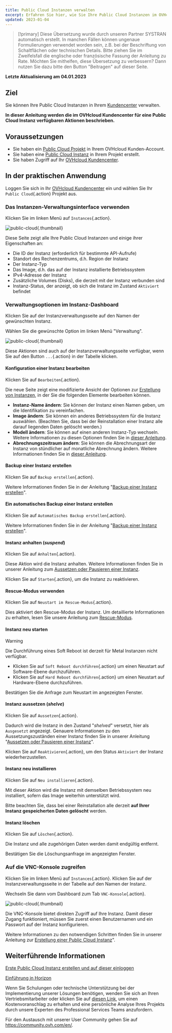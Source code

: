 ```yaml
---
title: Public Cloud Instanzen verwalten
excerpt: Erfahren Sie hier, wie Sie Ihre Public Cloud Instanzen im OVHcloud Kundencenter verwalten
updated: 2023-01-04
---
```


> [!primary]
> Diese Übersetzung wurde durch unseren Partner SYSTRAN automatisch erstellt. In manchen Fällen können ungenaue Formulierungen verwendet worden sein, z.B. bei der Beschriftung von Schaltflächen oder technischen Details. Bitte ziehen Sie im Zweifelsfall die englische oder französische Fassung der Anleitung zu Rate. Möchten Sie mithelfen, diese Übersetzung zu verbessern? Dann nutzen Sie dazu bitte den Button "Beitragen" auf dieser Seite.
>

**Letzte Aktualisierung am 04.01.2023**

## Ziel

Sie können Ihre Public Cloud Instanzen in Ihrem [Kundencenter](https://www.ovh.com/auth/?action=gotomanager&from=https://www.ovh.de/&ovhSubsidiary=de) verwalten.

**In dieser Anleitung werden die im OVHcloud Kundencenter für eine Public Cloud Instanz verfügbaren Aktionen beschrieben.**

## Voraussetzungen

- Sie haben ein [Public Cloud Projekt](https://www.ovhcloud.com/de/public-cloud/) in Ihrem OVHcloud Kunden-Account.
- Sie haben eine [Public Cloud Instanz](/pages/public_cloud/compute/public-cloud-first-steps) in Ihrem Projekt erstellt.
- Sie haben Zugriff auf Ihr [OVHcloud Kundencenter](https://www.ovh.com/auth/?action=gotomanager&from=https://www.ovh.de/&ovhSubsidiary=de).

## In der praktischen Anwendung

Loggen Sie sich in Ihr [OVHcloud Kundencenter](https://www.ovh.com/auth/?action=gotomanager&from=https://www.ovh.de/&ovhSubsidiary=de) ein und wählen Sie Ihr `Public Cloud`{.action} Projekt aus.

### Das Instanzen-Verwaltungsinterface verwenden

Klicken Sie im linken Menü auf `Instances`{.action}. 

![public-cloud](images/compute.png){.thumbnail}

Diese Seite zeigt alle Ihre Public Cloud Instanzen und einige ihrer Eigenschaften an:

- Die ID der Instanz (erforderlich für bestimmte API-Aufrufe)
- Standort des Rechenzentrums, d.h. Region der Instanz
- Der Instanz-Typ
- Das Image, d.h. das auf der Instanz installierte Betriebssystem
- IPv4-Adresse der Instanz
- Zusätzliche Volumes (Disks), die derzeit mit der Instanz verbunden sind
- Instanz-Status, der anzeigt, ob sich die Instanz im Zustand `Aktiviert` befindet

### Verwaltungsoptionen im Instanz-Dashboard

Klicken Sie auf der Instanzverwaltungsseite auf den Namen der gewünschten Instanz.

Wählen Sie die gewünschte Option im linken Menü "Verwaltung".

![public-cloud](images/management.png){.thumbnail}

Diese Aktionen sind auch auf der Instanzverwaltungsseite verfügbar, wenn Sie auf den Button `...`{.action} in der Tabelle klicken.

#### Konfiguration einer Instanz bearbeiten

Klicken Sie auf `Bearbeiten`{.action}.

Die neue Seite zeigt eine modifizierte Ansicht der Optionen zur [Erstellung von Instanzen](/pages/public_cloud/compute/public-cloud-first-steps), in der Sie die folgenden Elemente bearbeiten können.

- **Instanz-Name ändern**: Sie können der Instanz einen Namen geben, um die Identifikation zu vereinfachen.
- **Image ändern**: Sie können ein anderes Betriebssystem für die Instanz auswählen. (Beachten Sie, dass bei der Reinstallation einer Instanz alle darauf liegenden Daten gelöscht werden.)
- **Modell ändern**: Sie können auf einen anderen Instanz-Typ wechseln. Weitere Informationen zu diesen Optionen finden Sie in [dieser Anleitung](/pages/public_cloud/compute/public-cloud-first-steps#schritt-3-instanz-erstellen).
- **Abrechnungszeitraum ändern**: Sie können die Abrechnungsart der Instanz von stündlicher auf monatliche Abrechnung ändern. Weitere Informationen finden Sie in [dieser Anleitung](/pages/account_and_service_management/managing_billing_payments_and_services/changing_hourly_monthly_billing).

#### Backup einer Instanz erstellen

Klicken Sie auf `Backup erstellen`{.action}.

Weitere Informationen finden Sie in der Anleitung "[Backup einer Instanz erstellen](/pages/public_cloud/compute/save_an_instance)". 

#### Ein automatisches Backup einer Instanz erstellen

Klicken Sie auf `Automatisches Backup erstellen`{.action}.

Weitere Informationen finden Sie in der Anleitung "[Backup einer Instanz erstellen](/pages/public_cloud/compute/save_an_instance#automatisches-backup-einer-instanz-erstellen)".

#### Instanz anhalten (*suspend*)

Klicken Sie auf `Anhalten`{.action}.

Diese Aktion wird die Instanz anhalten. Weitere Informationen finden Sie in unserer Anleitung zum [Aussetzen oder Pausieren einer Instanz](/pages/public_cloud/compute/suspend_or_pause_an_instance#anhalten-einer-instanz-suspend).

Klicken Sie auf `Starten`{.action}, um die Instanz zu reaktivieren.

#### Rescue-Modus verwenden

Klicken Sie auf `Neustart im Rescue-Modus`{.action}.

Dies aktiviert den Rescue-Modus der Instanz. Um detaillierte Informationen zu erhalten, lesen Sie unsere Anleitung zum [Rescue-Modus](/pages/public_cloud/compute/put_an_instance_in_rescue_mode).

#### Instanz neu starten

> [!warning]
> Die Durchführung eines Soft Reboot ist derzeit für Metal Instanzen nicht verfügbar.
>

- Klicken Sie auf `Soft Reboot durchführen`{.action} um einen Neustart auf Software-Ebene durchzuführen.
- Klicken Sie auf `Hard Reboot durchführen`{.action} um einen Neustart auf Hardware-Ebene durchzuführen.

Bestätigen Sie die Anfrage zum Neustart im angezeigten Fenster.

#### Instanz aussetzen (*shelve*)

Klicken Sie auf `Aussetzen`{.action}.

Dadurch wird die Instanz in den Zustand "*shelved*" versetzt, hier als `Ausgesetzt` angezeigt. Genauere Informationen zu den Aussetzungszuständen einer Instanz finden Sie in unserer Anleitung "[Aussetzen oder Pausieren einer Instanz](/pages/public_cloud/compute/suspend_or_pause_an_instance#aussetzen-einer-instanz-shelve)".

Klicken Sie auf `Reaktivieren`{.action}, um den Status `Aktiviert` der Instanz wiederherzustellen.

#### Instanz neu installieren

Klicken Sie auf `Neu installieren`{.action}.

Mit dieser Aktion wird die Instanz mit demselben Betriebssystem neu installiert, sofern das Image weiterhin unterstützt wird.

Bitte beachten Sie, dass bei einer Reinstallation alle derzeit **auf Ihrer Instanz gespeicherten Daten gelöscht** werden.

#### Instanz löschen

Klicken Sie auf `Löschen`{.action}.

Die Instanz und alle zugehörigen Daten werden damit endgültig entfernt.

Bestätigen Sie die Löschungsanfrage im angezeigten Fenster.

### Auf die VNC-Konsole zugreifen

Klicken Sie im linken Menü auf `Instances`{.action}. Klicken Sie auf der Instanzverwaltungsseite in der Tabelle auf den Namen der Instanz.

Wechseln Sie dann vom Dashboard zum Tab `VNC-Konsole`{.action}.

![public-cloud](images/vnc1.png){.thumbnail}

Die VNC-Konsole bietet direkten Zugriff auf Ihre Instanz. Damit dieser Zugang funktioniert, müssen Sie zuerst einen Benutzernamen und ein Passwort auf der Instanz konfigurieren. 

Weitere Informationen zu den notwendigen Schritten finden Sie in unserer Anleitung zur [Erstellung einer Public Cloud Instanz](/pages/public_cloud/compute/public-cloud-first-steps#connect-to-instance)".

## Weiterführende Informationen

[Erste Public Cloud Instanz erstellen und auf dieser einloggen](/pages/public_cloud/compute/public-cloud-first-steps)

[Einführung in Horizon](/pages/public_cloud/compute/introducing_horizon)

Wenn Sie Schulungen oder technische Unterstützung bei der Implementierung unserer Lösungen benötigen, wenden Sie sich an Ihren Vertriebsmitarbeiter oder klicken Sie auf [diesen Link](https://www.ovhcloud.com/de/professional-services/), um einen Kostenvoranschlag zu erhalten und eine persönliche Analyse Ihres Projekts durch unsere Experten des Professional Services Teams anzufordern.

Für den Austausch mit unserer User Community gehen Sie auf <https://community.ovh.com/en/>.